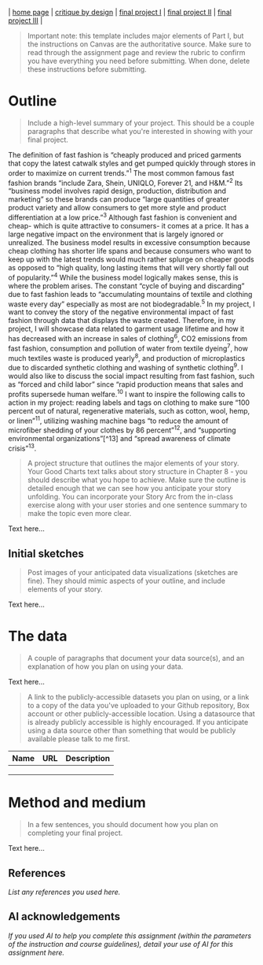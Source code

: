 | [home page](https://cmustudent.github.io/tswd-portfolio-templates/) | [critique by design](critique-by-design) | [final project I](final-project-part-one) | [final project II](final-project-part-two) | [final project III](final-project-part-three) |


> Important note: this template includes major elements of Part I, but the instructions on Canvas are the authoritative source.  Make sure to read through the assignment page and review the rubric to confirm you have everything you need before submitting.  When done, delete these instructions before submitting.

# Outline
> Include a high-level summary of your project.  This should be a couple paragraphs that describe what you're interested in showing with your final project. 
 
 The definition of fast fashion is “cheaply produced and priced garments that copy the latest catwalk styles and get pumped quickly through stores in order to maximize on current trends.”<sup>1</sup> The most common famous fast fashion brands “include Zara, Shein, UNIQLO, Forever 21, and H&M.”<sup>2</sup> Its “business model involves rapid design, production, distribution and marketing” so these brands can produce “large quantities of greater product variety and allow consumers to get more style and product differentiation at a low price.”<sup>3</sup> 
 Although fast fashion is convenient and cheap- which is quite attractive to consumers- it comes at a price. It has a large negative impact on the environment that is largely ignored or unrealized. The business model results in excessive consumption because cheap clothing has shorter life spans and because consumers who want to keep up with the latest trends would much rather splurge on cheaper goods as opposed to “high quality, long lasting items that will very shortly fall out of popularity.”<sup>4</sup> While the business model logically makes sense, this is where the problem arises. The constant “cycle of buying and discarding” due to fast fashion leads to “accumulating mountains of textile and clothing waste every day” especially as most are not biodegradable.<sup>5</sup>
 In my project, I want to convey the story of the negative environmental impact of fast fashion through data that displays the waste created. Therefore, in my project, I will showcase data related to garment usage lifetime and how it has decreased with an increase in sales of clothing<sup>6</sup>, CO2 emissions from fast fashion, consumption and pollution of water from textile dyeing<sup>7</sup>, how much textiles waste is produced yearly<sup>8</sup>, and production of microplastics due to discarded synthetic clothing and washing of synthetic clothing<sup>9</sup>. I would also like to discuss the social impact resulting from fast fashion, such as “forced and child labor” since “rapid production means that sales and profits supersede human welfare.<sup>10</sup>
 I want to inspire the following calls to action in my project: reading labels and tags on clothing to make sure “100 percent out of natural, regenerative materials, such as cotton, wool, hemp, or linen”<sup>11</sup>, utilizing washing machine bags “to reduce the amount of microfiber shedding of your clothes by 86 percent”<sup>12</sup>, and “supporting environmental organizations”[^13] and “spread awareness of climate crisis”<sup>13</sup>.


> A project structure that outlines the major elements of your story.  Your Good Charts text talks about story structure in Chapter 8 - you should describe what you hope to achieve.  Make sure the outline is detailed enough that we can see how you anticipate your story unfolding.  You can incorporate your Story Arc from the in-class exercise along with your user stories and one sentence summary to make the topic even more clear. 

Text here...

## Initial sketches
> Post images of your anticipated data visualizations (sketches are fine). They should mimic aspects of your outline, and include elements of your story.  

Text here...

# The data
> A couple of paragraphs that document your data source(s), and an explanation of how you plan on using your data. 

Text here...

> A link to the publicly-accessible datasets you plan on using, or a link to a copy of the data you've uploaded to your Github repository, Box account or other publicly-accessible location. Using a datasource that is already publicly accessible is highly encouraged.  If you anticipate using a data source other than something that would be publicly available please talk to me first. 

| Name | URL | Description |
|------|-----|-------------|
|      |     |             |
|      |     |             |
|      |     |             |

# Method and medium
> In a few sentences, you should document how you plan on completing your final project. 

Text here...

## References
_List any references you used here._

## AI acknowledgements
_If you used AI to help you complete this assignment (within the parameters of the instruction and course guidelines), detail your use of AI for this assignment here._
